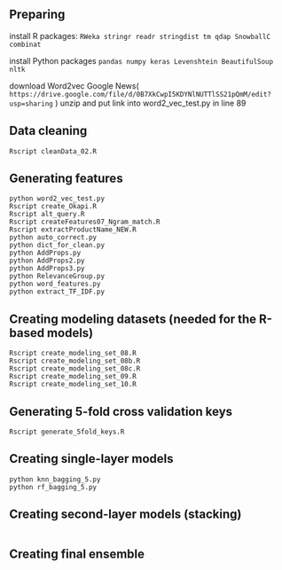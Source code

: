 ## Preparing

install R packages:
`RWeka stringr readr stringdist tm qdap SnowballC combinat`

install Python packages
`pandas numpy keras Levenshtein BeautifulSoup nltk`

download Word2vec Google News( `https://drive.google.com/file/d/0B7XkCwpI5KDYNlNUTTlSS21pQmM/edit?usp=sharing` ) unzip and put link into word2_vec_test.py in line 89

## Data cleaning
```
Rscript cleanData_02.R
```

## Generating features
```
python word2_vec_test.py
Rscript create_Okapi.R
Rscript alt_query.R
Rscript createFeatures07_Ngram_match.R
Rscript extractProductName_NEW.R
python auto_correct.py
python dict_for_clean.py
python AddProps.py
python AddProps2.py
python AddProps3.py
python RelevanceGroup.py
python word_features.py
python extract_TF_IDF.py
```

## Creating modeling datasets (needed for the R-based models)
```
Rscript create_modeling_set_08.R
Rscript create_modeling_set_08b.R
Rscript create_modeling_set_08c.R
Rscript create_modeling_set_09.R
Rscript create_modeling_set_10.R
```

## Generating 5-fold cross validation keys
```
Rscript generate_5fold_keys.R
```

## Creating single-layer models
```
python knn_bagging_5.py
python rf_bagging_5.py
```

## Creating second-layer models (stacking)
```

```

## Creating final ensemble
```

```
